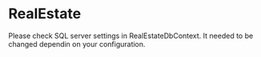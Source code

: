 # RealEstate
Please check SQL server settings in RealEstateDbContext. It needed to be changed dependin on your configuration.

